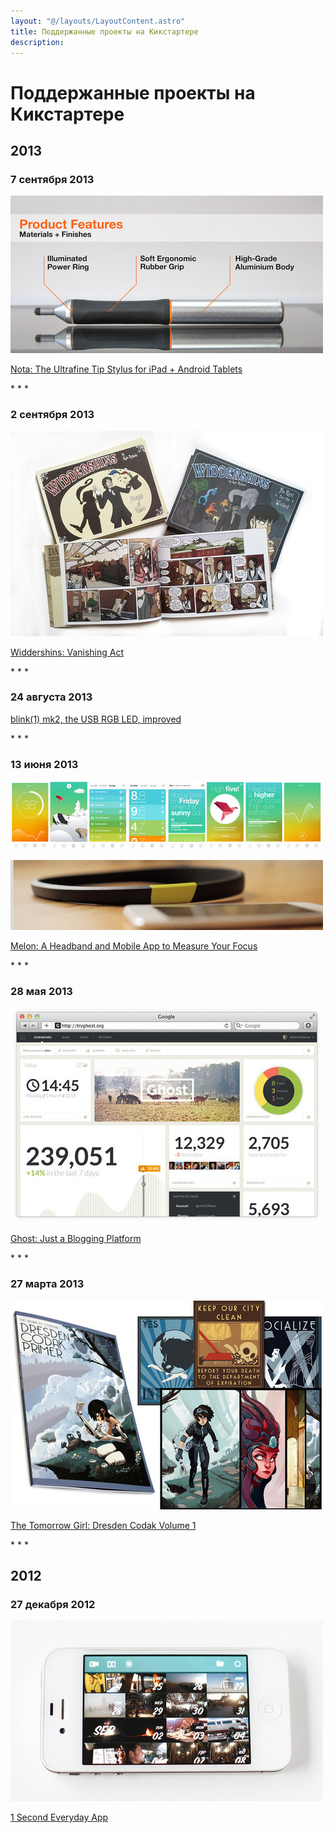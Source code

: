 ```yaml
---
layout: "@/layouts/LayoutContent.astro"
title: Поддержанные проекты на Кикстартере
description:
---
```


# Поддержанные проекты на Кикстартере

## 2013

### 7 сентября 2013

![Nota: The Ultrafine Tip Stylus for iPad + Android Tablets](./kikstarter-2013-09-07.jpg)


[Nota: The Ultrafine Tip Stylus for iPad + Android Tablets](http://www.kickstarter.com/projects/jonatherton/nota-the-ultrafine-tip-stylus-for-ipad-android-tab)


<p class="splitter">* * *</p>

### 2 сентября 2013

![Widdershins: Vanishing Act](./kikstarter-2013-09-02.jpg)

[Widdershins: Vanishing Act](http://www.kickstarter.com/projects/1403226937/widdershins-vanishing-act)


<p class="splitter">* * *</p>

### 24 августа 2013

[blink(1) mk2, the USB RGB LED, improved](http://www.kickstarter.com/projects/thingm/blink1-mk2-the-usb-rgb-led-improved)


<p class="splitter">* * *</p>

### 13 июня 2013

![Melon: A Headband and Mobile App to Measure Your Focus](./kikstarter-2013-06-13_1.jpg)

![Melon: A Headband and Mobile App to Measure Your Focus](./kikstarter-2013-06-13_2.png)

[Melon: A Headband and Mobile App to Measure Your Focus](http://www.kickstarter.com/projects/806146824/melon-a-headband-and-mobile-app-to-measure-your-fo)

<p class="splitter">* * *</p>

### 28 мая 2013

![Ghost: Just a Blogging Platform](./kikstarter-2013-05-28.jpg)

[Ghost: Just a Blogging Platform](http://www.kickstarter.com/projects/johnonolan/ghost-just-a-blogging-platform)

<p class="splitter">* * *</p>

### 27 марта 2013

![The Tomorrow Girl: Dresden Codak Volume 1](./kikstarter-2013-03-27.jpg)

[The Tomorrow Girl: Dresden Codak Volume 1](http://www.kickstarter.com/projects/156287353/the-tomorrow-girl-dresden-codak-volume-1)

<p class="splitter">* * *</p>

## 2012

### 27 декабря 2012

![1 Second Everyday App](./kikstarter-2012-12-27.jpg)

[1 Second Everyday App](http://www.kickstarter.com/projects/cesarkuriyama/1-second-everyday-app)
